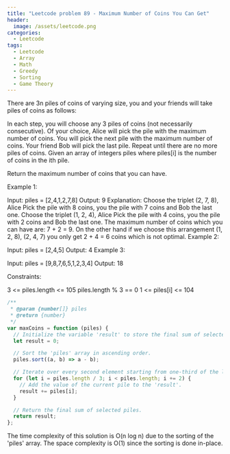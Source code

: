 ```yaml
---
title: "Leetcode problem 89 - Maximum Number of Coins You Can Get"
header:
  image: /assets/leetcode.png
categories:
  - Leetcode
tags:
  - Leetcode
  - Array
  - Math
  - Greedy
  - Sorting
  - Game Theory
---
```


There are 3n piles of coins of varying size, you and your friends will take piles of coins as follows:

In each step, you will choose any 3 piles of coins (not necessarily consecutive).
Of your choice, Alice will pick the pile with the maximum number of coins.
You will pick the next pile with the maximum number of coins.
Your friend Bob will pick the last pile.
Repeat until there are no more piles of coins.
Given an array of integers piles where piles[i] is the number of coins in the ith pile.

Return the maximum number of coins that you can have.

Example 1:

Input: piles = [2,4,1,2,7,8]
Output: 9
Explanation: Choose the triplet (2, 7, 8), Alice Pick the pile with 8 coins, you the pile with 7 coins and Bob the last one.
Choose the triplet (1, 2, 4), Alice Pick the pile with 4 coins, you the pile with 2 coins and Bob the last one.
The maximum number of coins which you can have are: 7 + 2 = 9.
On the other hand if we choose this arrangement (1, 2, 8), (2, 4, 7) you only get 2 + 4 = 6 coins which is not optimal.
Example 2:

Input: piles = [2,4,5]
Output: 4
Example 3:

Input: piles = [9,8,7,6,5,1,2,3,4]
Output: 18

Constraints:

3 <= piles.length <= 105
piles.length % 3 == 0
1 <= piles[i] <= 104

```js
/**
 * @param {number[]} piles
 * @return {number}
 */
var maxCoins = function (piles) {
  // Initialize the variable 'result' to store the final sum of selected piles.
  let result = 0;

  // Sort the 'piles' array in ascending order.
  piles.sort((a, b) => a - b);

  // Iterate over every second element starting from one-third of the length of 'piles'.
  for (let i = piles.length / 3; i < piles.length; i += 2) {
    // Add the value of the current pile to the 'result'.
    result += piles[i];
  }

  // Return the final sum of selected piles.
  return result;
};
```

The time complexity of this solution is O(n log n) due to the sorting of the 'piles' array. The space complexity is O(1) since the sorting is done in-place.
